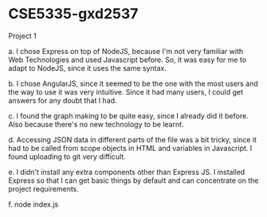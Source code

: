 # CSE5335-gxd2537
Project 1

a. I chose Express on top of NodeJS, because I'm not very familiar with Web Technologies and used Javascript before. So, it was easy for me to adapt to NodeJS, since it uses the same syntax.

b. I chose AngularJS, since it seemed to be the one with the most users and the way to use it was very intuitive. Since it had many users, I could get answers for any doubt that I had.

c. I found the graph making to be quite easy, since I already did it before. Also because there's no new technology to be learnt.

d. Accessing JSON data in different parts of the file was a bit tricky, since it had to be called from scope objects in HTML and variables in Javascript. I found uploading to git very difficult.

e. I didn't install any extra components other than Express JS. I installed Express so that I can get basic things by default and can concentrate on the project requirements.

f. node index.js
